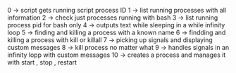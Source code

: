 0 -> script gets running script process ID 
1 -> list running processes with all information
2 -> check just processes running with bash
3 -> list running process pid for bash only
4 -> outputs text while sleeping in a while infinity loop
5 -> finding and killing a process with a known name
6 -> findding and killing a process with kill or killall
7 -> picking up signals and displaying custom messages
8 -> kill process no matter what
9 -> handles signals in an infinity lopp with custom messages
10 -> creates a process and manages it with start , stop , restart 
